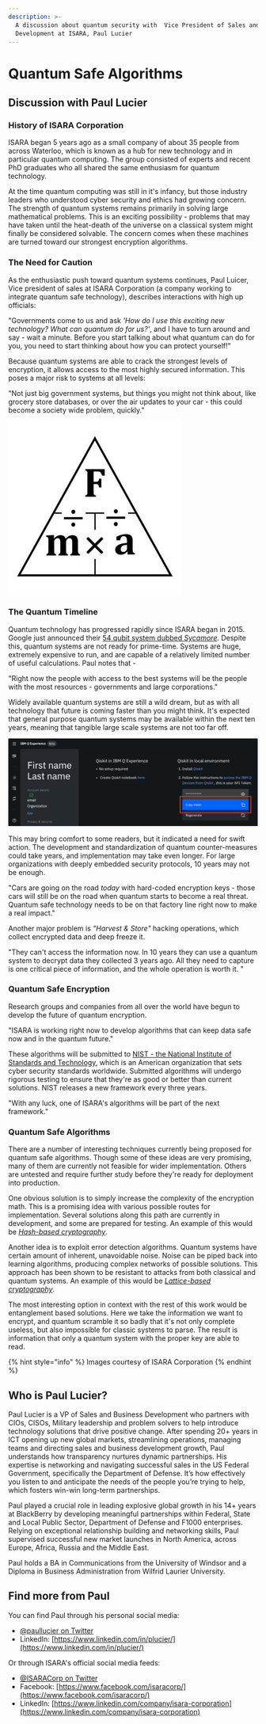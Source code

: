 ```yaml
---
description: >-
  A discussion about quantum security with  Vice President of Sales and Business
  Development at ISARA, Paul Lucier
---
```


# Quantum Safe Algorithms

## Discussion with Paul Lucier

### History of ISARA Corporation

ISARA began 5 years ago as a small company of about 35 people from across Waterloo, which is known as a hub for new technology and in particular quantum computing. The group consisted of experts and recent PhD graduates who all shared the same enthusiasm for quantum technology.

At the time quantum computing was still in it's infancy, but those industry leaders who understood cyber security and ethics had growing concern. The strength of quantum systems remains primarily in solving large mathematical problems. This is an exciting possibility - problems that may have taken until the heat-death of the universe on a classical system might finally be considered solvable. The concern comes when these machines are turned toward our strongest encryption algorithms.

### The Need for Caution

As the enthusiastic push toward quantum systems continues, Paul Luicer, Vice president of sales at ISARA Corporation \(a company working to integrate quantum safe technology\), describes interactions with high up officials:

"Governments come to us and ask _'How do I use this exciting new technology? What can quantum do for us?'_, and I have to turn around and say - wait a minute. Before you start talking about what quantum can do for you, you need to start thinking about how you can protect yourself!" 

Because quantum systems are able to crack the strongest levels of encryption, it allows access to the most highly secured information. This poses a major risk to systems at all levels:

"Not just big government systems, but things you might not think about, like grocery store databases, or over the air updates to your car - this could become a society wide problem, quickly."

![A graphic showing sources of threat - quantum systems attack the foundation of security](.gitbook/assets/image%20%282%29.png)

### The Quantum Timeline

Quantum technology has progressed rapidly since ISARA began in 2015. Google just announced their [54 qubit system dubbed _Sycamore_](https://ai.googleblog.com/2019/10/quantum-supremacy-using-programmable.html)_._ Despite this, quantum systems are not ready for prime-time. Systems are huge, extremely expensive to run, and are capable of a relatively limited number of useful calculations. Paul notes that -

"Right now the people with access to the best systems will be the people with the most resources - governments and large corporations."

Widely available quantum systems are still a wild dream, but as with all technology that future is coming faster than you might think. It's expected that general purpose quantum systems may be available within the next ten years, meaning that tangible large scale systems are not too far off.

![A visual representation of the quantum timeline](.gitbook/assets/image%20%2846%29.png)

This may bring comfort to some readers, but it indicated a need for swift action. The development and standardization of quantum counter-measures could take years, and implementation may take even longer. For large organizations with deeply embedded security protocols, 10 years may not be enough.

"Cars are going on the road _today_ with hard-coded encryption keys - those cars will still be on the road when quantum starts to become a real threat. Quantum safe technology needs to be on that factory line right now to make a real impact."

Another major problem is _"Harvest & Store"_ hacking operations, which collect encrypted data and deep freeze it.

"They can't access the information now. In 10 years they can use a quantum system to decrypt data they collected 3 years ago. All they need to capture is one critical piece of information, and the whole operation is worth it. "

### Quantum Safe Encryption

Research groups and companies from all over the world have begun to develop the future of quantum encryption.

"ISARA is working right now to develop algorithms that can keep data safe now and in the quantum future."

These algorithms will be submitted to [NIST - the National Institute of Standards and Technology](https://www.nist.gov/), which is an American organization that sets cyber security standards worldwide. Submitted algorithms will undergo rigorous testing to ensure that they're as good or better than current solutions. NIST releases a new framework every three years.

"With any luck, one of ISARA's algorithms will be part of the next framework."

### Quantum Safe Algorithms

There are a number of interesting techniques currently being proposed for quantum safe algorithms. Though some of these ideas are very promising, many of them are currently not feasible for wider implementation. Others are untested and require further study before they're ready for deployment into production.

One obvious solution is to simply increase the complexity of the encryption math. This is a promising idea with various possible routes for implementation. Several solutions along this path are currently in development, and some are prepared for testing. An example of this would be [_Hash-based cryptography_](https://en.wikipedia.org/wiki/Hash-based_cryptography).

Another idea is to exploit error detection algorithms. Quantum systems have certain amount of inherent, unavoidable noise. Noise can be piped back into learning algorithms, producing complex networks of possible solutions. This approach has been shown to be resistant to attacks from both classical and quantum systems. An example of this would be [_Lattice-based cryptography_](https://en.wikipedia.org/wiki/Lattice-based_cryptography).

The most interesting option in context with the rest of this work would be entanglement based solutions. Here we take the information we want to encrypt, and quantum scramble it so badly that it's not only complete useless, but also impossible for classic systems to parse. The result is information that only a quantum system with the proper key are able to read.

{% hint style="info" %}
Images courtesy of ISARA Corporation
{% endhint %}

## Who is Paul Lucier?

Paul Lucier is a VP of Sales and Business Development who partners with CIOs, CISOs, Military leadership and problem solvers to help introduce technology solutions that drive positive change. After spending 20+ years in ICT opening up new global markets, streamlining operations, managing teams and directing sales and business development growth, Paul understands how transparency nurtures dynamic partnerships. His expertise is networking and navigating successful sales in the US Federal Government, specifically the Department of Defense. It’s how effectively you listen to and anticipate the needs of the people you’re trying to help, which fosters win-win long-term partnerships. 

Paul played a crucial role in leading explosive global growth in his 14+ years at BlackBerry by developing meaningful partnerships within Federal, State and Local Public Sector, Department of Defense and F1000 enterprises. Relying on exceptional relationship building and networking skills, Paul supervised successful new market launches in North America, across Europe, Africa, Russia and the Middle East. 

Paul holds a BA in Communications from the University of Windsor and a Diploma in Business Administration from Wilfrid Laurier University.

## Find more from Paul

You can find Paul through his personal social media:

* [@paullucier on Twitter](https://twitter.com/paullucier?lang=en)
* LinkedIn: [https://www.linkedin.com/in/plucier/](https://www.linkedin.com/in/plucier/)

Or through ISARA's official social media feeds:

* [@ISARACorp on Twitter](https://twitter.com/isaracorp?lang=en)
* Facebook: [https://www.facebook.com/isaracorp/](https://www.facebook.com/isaracorp/) 
* LinkedIn: [https://www.linkedin.com/company/isara-corporation](https://www.linkedin.com/company/isara-corporation)

